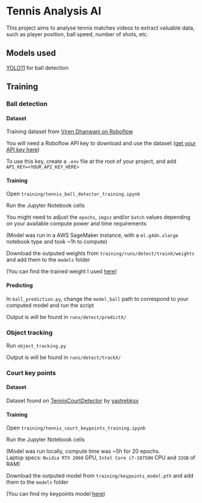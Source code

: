 # Tennis Analysis AI

This project aims to analyse tennis matches videos to extract valuable data, such as player position, ball speed, number of shots, etc.

## Models used

[YOLO11](https://docs.ultralytics.com/models/yolo11/) for ball detection

## Training

### Ball detection

#### Dataset

Training dataset from [Viren Dhanwani on Roboflow](https://universe.roboflow.com/viren-dhanwani/tennis-ball-detection)

You will need a Roboflow API key to download and use the dataset ([get your API key here](https://docs.roboflow.com/api-reference/authentication))

To use this key, create a `.env` file at the root of your project, and add `API_KEY=<YOUR_API_KEY_HERE>`

#### Training

Open `training/tennis_ball_detector_training.ipynb`

Run the Jupyter Notebook cells

You might need to adjust the `epochs`, `imgsz` and/or `batch` values depending on your available compute power and time requirements

(Model was run in a AWS SageMaker instance, with a `ml.g4dn.xlarge` notebook type and took ~1h to compute)

Download the outputed weights from `training/runs/detect/trainX/weights` and add them to the `models` folder

(You can find the trained weight I used [here](https://drive.google.com/file/d/1K3fRR7tliyxf82ckYCcajzftrB7SwWEg/view?usp=sharing))

#### Predicting

In `ball_prediction.py`, change the `model_ball` path to correspond to your computed model and run the script

Output is will be found in `runs/detect/predictX/`

### Object tracking

Run `object_tracking.py`

Output is will be found in `runs/detect/trackX/`

### Court key points

#### Dataset

Dataset found on [TennisCourtDetector](https://github.com/yastrebksv/TennisCourtDetector) by [yastrebksv](https://github.com/yastrebksv)

#### Training

Open `training/tennis_court_keypoints_training.ipynb`

Run the Jupyter Notebook cells

(Model was run locally, compute time was ~5h for 20 epochs.\
Laptop specs: `Nvidia RTX 2060` GPU, `Intel Core i7-10750H` CPU and `32GB` of RAM)

Download the outputed model from `training/keypoints_model.pth` and add them to the `models` folder

(You can find my keypoints model [here](https://drive.google.com/file/d/1sg_vWnBtFHIcRE3qRcExfZrhMVNkgRsK/view?usp=sharing))
